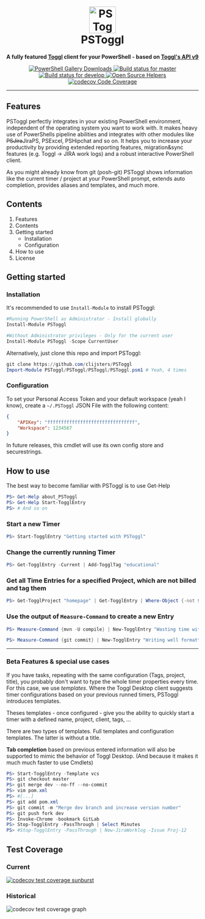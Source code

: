 <h1 align="center">
    <img src="logo.gif" style="height:70px" alt="PSToggl Logo">
    <br>
    PSToggl
    <br>
</h1>

<p align="center">
<b>A fully featured <a href="https://toggl.com/">Toggl</a> client for your PowerShell - based on <a href="https://github.com/toggl/toggl_api_docs/blob/master/toggl_api.md">Toggl's API v9</a></b>
</p>
<p align="center">
    <a href="https://www.powershellgallery.com/packages/PSToggl">
        <img alt="PowerShell Gallery Downloads" src="https://camo.githubusercontent.com/49319315b68cdf4408dc7d1b1a901b6b6b99f6cb/68747470733a2f2f696d672e736869656c64732e696f2f63686f636f6c617465792f64742f706f73686769742e737667">
    </a>
    <a href="https://ci.appveyor.com/project/Clijsters/pstoggl/branch/master">
        <img alt="Build status for master" src="https://ci.appveyor.com/api/projects/status/c6u0f4gk3ibxwa46/branch/master?svg=true&passingText=master%20-%20OK&pendingText=master%20-%20Pending&failingText=master%20-%20Failing">
    </a>
    <a href="https://ci.appveyor.com/project/Clijsters/pstoggl/branch/develop">
        <img alt="Build status for develop" src="https://ci.appveyor.com/api/projects/status/c6u0f4gk3ibxwa46/branch/develop?svg=true&passingText=develop%20-%20OK&pendingText=develop%20-%20Pending&failingText=develop%20-%20Failing">
    </a>
    <a href="https://www.codetriage.com/clijsters/pstoggl">
        <img alt="Open Source Helpers" src="https://www.codetriage.com/clijsters/pstoggl/badges/users.svg">
    </a>
    <a href="https://codecov.io/gh/Clijsters/PSToggl">
        <img alt="codecov Code Coverage" src="https://codecov.io/gh/Clijsters/PSToggl/branch/develop/graph/badge.svg">
    </a>
</p>

____

## Features

PSToggl perfectly integrates in your existing PowerShell environment, independent of the operating system you want to work with. It makes heavy use of PowerShells pipeline abilities and integrates with other modules like ~~PSJira~~JiraPS, PSExcel, PSHipchat and so on. It helps you to increase your productivity by providing extended reporting features, migration&sync features (e.g. Toggl -> JIRA work logs) and a robust interactive PowerShell client.

As you might already know from git (posh-git) PSToggl shows information like the current timer / project at your PowerShell prompt,
extends auto completion, provides aliases and templates, and much more.

## Contents

1. Features
1. Contents
1. Getting started
    - Installation
    - Configuration
1. How to use
1. License

## Getting started

### Installation

It's recommended to use `Install-Module` to install PSToggl:

````PowerShell
#Running PowerShell as Administrator - Install globally
Install-Module PSToggl

#Without Administrator privileges - Only for the current user
Install-Module PSToggl -Scope CurrentUser
````

Alternatively, just clone this repo and import PSToggl:

````PowerShell
git clone https://github.com/clijsters/PSToggl
Import-Module PSToggl/PSToggl/PSToggl/PSToggl.psm1 # Yeah, 4 times
````

### Configuration

To set your Personal Access Token and your default workspace (yeah I know), create a `~/.PSToggl` JSON File with the following content:
````json
{
    "APIKey": "ffffffffffffffffffffffffffffffff",
    "Workspace": 1234567
}
````
In future releases, this cmdlet will use its own config store and securestrings.

## How to use

The best way to become familiar with PSToggl is to use Get-Help

````PowerShell
PS> Get-Help about_PSToggl
PS> Get-Help Start-TogglEntry
PS> # And so on
````

### Start a new Timer

````PowerShell
PS> Start-TogglEntry "Getting started with PSToggl"
````

### Change the currently running Timer

````PowerShell
PS> Get-TogglEntry -Current | Add-TogglTag "educational"
````

### Get all Time Entries for a specified Project, which are not billed and tag them

````PowerShell
PS> Get-TogglProject "homepage" | Get-TogglEntry | Where-Object {-not $_.billed} | Add-TogglTag "overdue"
````

### Use the output of `Measure-Command` to create a new Entry

````PowerShell
PS> Measure-Command {mvn -U compile} | New-TogglEntry "Wasting time with coffee..."

PS> Measure-Command {git commit} | New-TogglEntry "Writing well formatted, meaningful git commit messages" -Tags @("efficiency", "Drumherum")
````

___

### Beta Features & special use cases

If you have tasks, repeating with the same configuration (Tags, project, title), you probably don't want to type the whole timer properties every time.  
For this case, we use _templates_. Where the Toggl Desktop client suggests timer configurations based on your previous runned timers, PSToggl introduces templates.

Theses templates - once configured - give you the ability to quickly start a timer with a defined name, project, client, tags, ...

There are two types of templates. Full templates and configuration templates. The latter is without a title.

**Tab completion** based on previous entered information will also be supported to mimic the behavior of Toggl Desktop. (And because it makes it much much faster to use Cmdlets)

````PowerShell
PS> Start-TogglEntry -Template vcs
PS> git checkout master
PS> git merge dev --no-ff --no-commit
PS> vim pom.xml
PS> #[...]
PS> git add pom.xml
PS> git commit -m "Merge dev branch and increase version number"
PS> git push fork dev
PS> Invoke-Chrome -bookmark GitLab
PS> Stop-TogglEntry -PassThrough | Select Minutes
PS> #Stop-TogglEntry -PassThrough | New-JiraWorklog -Issue Proj-12
````

## Test Coverage

### Current

<a href="https://codecov.io/gh/Clijsters/PSToggl"><img src="https://codecov.io/gh/Clijsters/PSToggl/branch/develop/graphs/sunburst.svg" alt="codecov test coverage sunburst"></a>

### Historical

<img src="https://codecov.io/gh/Clijsters/PSToggl/branch/develop/graphs/commits.svg" alt="codecov test coverage graph">
